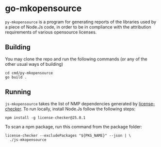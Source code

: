 # go-mkopensource

`py-mkopensource` is a program for generating reports of the libraries
used by a piece of Node.Js code, in order to be in compliance with the
attribution requirements of various opensource licenses.

## Building

You may clone the repo and run the following commands (or any of the 
other usual ways of building)

```shell
cd cmd/py-mkopensource
go build .
```

## Running

`js-mkopensource` takes the list of NMP dependencies generated by 
[license-checker](https://www.npmjs.com/package/license-checker).
To run locally, install Node.Js follow the following steps:

```shell
npm install -g license-checker@25.0.1
```

To scan a npm package, run this command from the package folder:

```shell
license-checker --excludePackages "${PKG_NAME}" --json | \
  ./js-mkopensource
```
